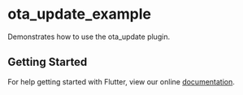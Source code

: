 # ota_update_example

Demonstrates how to use the ota_update plugin.

## Getting Started

For help getting started with Flutter, view our online
[documentation](https://flutter.io/).
